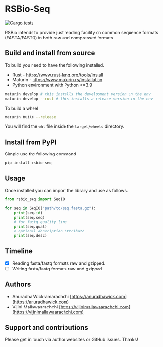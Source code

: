 # RSBio-Seq

[![Cargo tests](https://github.com/anuradhawick/rsbio-seq/actions/workflows/rust_test.yml/badge.svg)](https://github.com/anuradhawick/rsbio-seq/actions/workflows/rust_test.yml)

RSBio intends to provide just reading facility on common sequence formats (FASTA/FASTQ) in both raw and compressed formats.

## Build and install from source

To build you need to have the following installed.

- Rust - https://www.rust-lang.org/tools/install
- Maturin - https://www.maturin.rs/installation
- Python environment with Python >=3.9

```bash
maturin develop # this installs the development version in the env
maturin develop --rust # this installs a release version in the env
```

To build a wheel

```bash
maturin build --release
```

You will find the `whl` file inside the `target/wheels` directory.

## Install from PyPI

Simple use the following command

```bash
pip install rsbio-seq
```

## Usage

Once installed you can import the library and use as follows.

```python
from rsbio_seq import SeqIO

for seq in SeqIO("path/to/seq.fasta.gz"):
    print(seq.id)
    print(seq.seq)
    # for fastq quality line
    print(seq.qual)
    # optional description attribute
    print(seq.desc)
```

## Timeline

- [x] Reading fasta/fastq formats raw and gzipped.
- [ ] Writing fasta/fastq formats raw and gzipped.

## Authors

- Anuradha Wickramarachchi [https://anuradhawick.com](https://anuradhawick.com)
- Vijini Mallawaarachchi [https://vijinimallawaarachchi.com](https://vijinimallawaarachchi.com)

## Support and contributions

Please get in touch via author websites or GitHub issues. Thanks!
